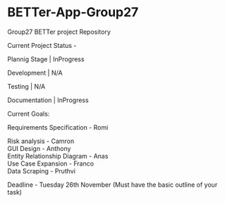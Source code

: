 # BETTer-App-Group27
Group27 BETTer project Repository

Current Project Status - 

Plannig Stage	| InProgress

Development	  | N/A		

Testing		    | N/A

Documentation	| InProgress

Current Goals:

Requirements Specification    	- Romi

Risk analysis            	      - Camron    
GUI Design            		      - Anthony    
Entity Relationship Diagram     - Anas        
Use Case Expansion         	    - Franco    
Data Scraping         		      - Pruthvi    

Deadline - Tuesday 26th November (Must have the basic outline of your task)

